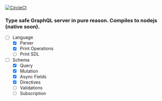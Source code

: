 [![CircleCI](https://circleci.com/gh/sikanhe/reason-graphql-server/tree/master.svg?style=svg&circle-token=cce3fa40a3a489344234f018600a4a14d5787c81)](https://circleci.com/gh/sikanhe/reason-graphql-server/tree/master)

### Type safe GraphQL server in pure reason. Compiles to nodejs (native soon).

- [ ] Language
  - [x] Parser
  - [x] Print Operations 
  - [ ] Print SDL 

- [ ] Schema 
  - [x] Query 
  - [x] Mutation 
  - [x] Async Fields
  - [x] Directives
  - [ ] Validations
  - [ ] Subscription
